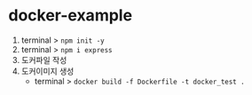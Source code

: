 # docker-example

1. terminal > `npm init -y`
2. terminal > `npm i express`
3. 도커파일 작성
4. 도커이미지 생성
    - terminal > `docker build -f Dockerfile -t docker_test .`